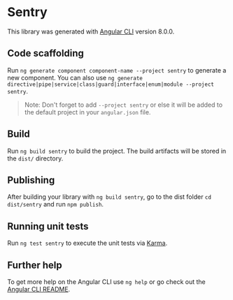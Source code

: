 # Sentry

This library was generated with [Angular CLI](https://github.com/angular/angular-cli) version 8.0.0.

## Code scaffolding

Run `ng generate component component-name --project sentry` to generate a new component. You can also use `ng generate directive|pipe|service|class|guard|interface|enum|module --project sentry`.
> Note: Don't forget to add `--project sentry` or else it will be added to the default project in your `angular.json` file. 

## Build

Run `ng build sentry` to build the project. The build artifacts will be stored in the `dist/` directory.

## Publishing

After building your library with `ng build sentry`, go to the dist folder `cd dist/sentry` and run `npm publish`.

## Running unit tests

Run `ng test sentry` to execute the unit tests via [Karma](https://karma-runner.github.io).

## Further help

To get more help on the Angular CLI use `ng help` or go check out the [Angular CLI README](https://github.com/angular/angular-cli/blob/master/README.md).
